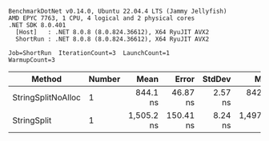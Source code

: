 ```

BenchmarkDotNet v0.14.0, Ubuntu 22.04.4 LTS (Jammy Jellyfish)
AMD EPYC 7763, 1 CPU, 4 logical and 2 physical cores
.NET SDK 8.0.401
  [Host]   : .NET 8.0.8 (8.0.824.36612), X64 RyuJIT AVX2
  ShortRun : .NET 8.0.8 (8.0.824.36612), X64 RyuJIT AVX2

Job=ShortRun  IterationCount=3  LaunchCount=1  
WarmupCount=3  

```
| Method             | Number | Mean       | Error     | StdDev  | Min        | Max        | Gen0   | Allocated |
|------------------- |------- |-----------:|----------:|--------:|-----------:|-----------:|-------:|----------:|
| StringSplitNoAlloc | 1      |   844.1 ns |  46.87 ns | 2.57 ns |   842.0 ns |   847.0 ns |      - |         - |
| StringSplit        | 1      | 1,505.2 ns | 150.41 ns | 8.24 ns | 1,497.4 ns | 1,513.9 ns | 0.0381 |    3208 B |
